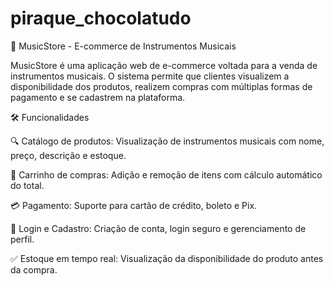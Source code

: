 # piraque_chocolatudo
🎸 MusicStore - E-commerce de Instrumentos Musicais

MusicStore é uma aplicação web de e-commerce voltada para a venda de instrumentos musicais. O sistema permite que clientes visualizem a disponibilidade dos produtos, realizem compras com múltiplas formas de pagamento e se cadastrem na plataforma.

🛠 Funcionalidades

🔍 Catálogo de produtos: Visualização de instrumentos musicais com nome, preço, descrição e estoque.

🛒 Carrinho de compras: Adição e remoção de itens com cálculo automático do total.

💳 Pagamento: Suporte para cartão de crédito, boleto e Pix.

👤 Login e Cadastro: Criação de conta, login seguro e gerenciamento de perfil.

✅ Estoque em tempo real: Visualização da disponibilidade do produto antes da compra.

